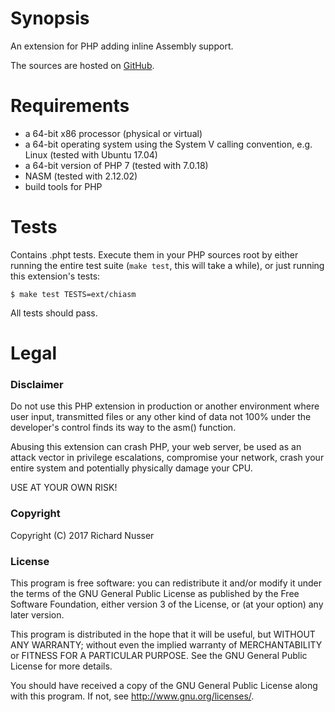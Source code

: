 # Synopsis

An extension for PHP adding inline Assembly support.

The sources are hosted on [GitHub](https://github.com/rinusser/chiASM).


# Requirements

* a 64-bit x86 processor (physical or virtual)
* a 64-bit operating system using the System V calling convention, e.g. Linux (tested with Ubuntu 17.04)
* a 64-bit version of PHP 7 (tested with 7.0.18)
* NASM (tested with 2.12.02)
* build tools for PHP


# Tests

Contains .phpt tests. Execute them in your PHP sources root by either running the entire test suite (`make test`, this
will take a while), or just running this extension's tests:

    $ make test TESTS=ext/chiasm

All tests should pass.


# Legal

### Disclaimer

Do not use this PHP extension in production or another environment where user input, transmitted files or any other
kind of data not 100% under the developer's control finds its way to the asm() function.

Abusing this extension can crash PHP, your web server, be used as an attack vector in privilege escalations, compromise
your network, crash your entire system and potentially physically damage your CPU.

USE AT YOUR OWN RISK!

### Copyright

Copyright (C) 2017 Richard Nusser

### License

This program is free software: you can redistribute it and/or modify
it under the terms of the GNU General Public License as published by
the Free Software Foundation, either version 3 of the License, or
(at your option) any later version.

This program is distributed in the hope that it will be useful,
but WITHOUT ANY WARRANTY; without even the implied warranty of
MERCHANTABILITY or FITNESS FOR A PARTICULAR PURPOSE.  See the
GNU General Public License for more details.

You should have received a copy of the GNU General Public License
along with this program. If not, see <http://www.gnu.org/licenses/>.

